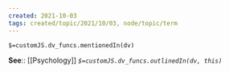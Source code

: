 ```yaml
---
created: 2021-10-03
tags: created/topic/2021/10/03, node/topic/term
---
```

`$=customJS.dv_funcs.mentionedIn(dv)`




**See**:: [[Psychology]] 
*`$=customJS.dv_funcs.outlinedIn(dv, this)`*
